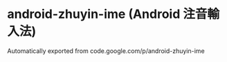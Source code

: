 # android-zhuyin-ime (Android 注音輸入法)

Automatically exported from code.google.com/p/android-zhuyin-ime
